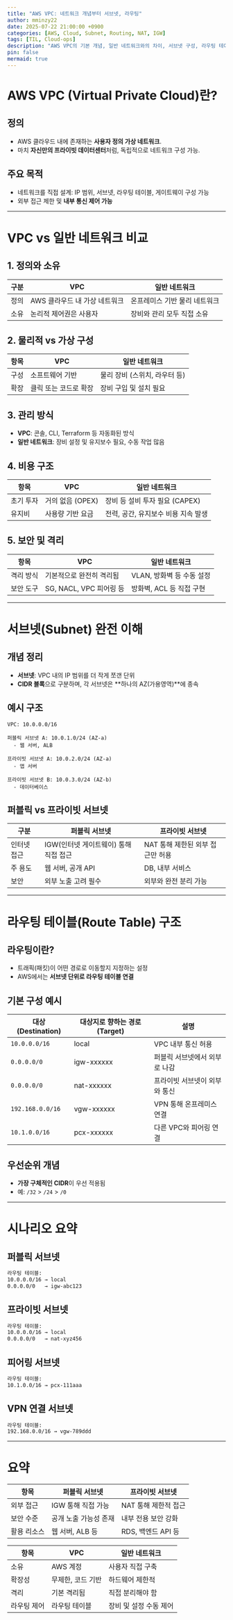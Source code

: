 ```yaml
---
title: "AWS VPC: 네트워크 개념부터 서브넷, 라우팅"
author: mminzy22
date: 2025-07-22 21:00:00 +0900
categories: [AWS, Cloud, Subnet, Routing, NAT, IGW]
tags: [TIL, Cloud-ops]
description: "AWS VPC의 기본 개념, 일반 네트워크와의 차이, 서브넷 구성, 라우팅 테이블 설정까지 설명"
pin: false
mermaid: true
---
```



# AWS VPC (Virtual Private Cloud)란?

## 정의

* AWS 클라우드 내에 존재하는 **사용자 정의 가상 네트워크**.
* 마치 **자신만의 프라이빗 데이터센터**처럼, 독립적으로 네트워크 구성 가능.

## 주요 목적

* 네트워크를 직접 설계: IP 범위, 서브넷, 라우팅 테이블, 게이트웨이 구성 가능
* 외부 접근 제한 및 **내부 통신 제어 가능**

---

# VPC vs 일반 네트워크 비교

## 1. 정의와 소유

| 구분 | VPC                | 일반 네트워크          |
| -- | ------------------ | ---------------- |
| 정의 | AWS 클라우드 내 가상 네트워크 | 온프레미스 기반 물리 네트워크 |
| 소유 | 논리적 제어권은 사용자       | 장비와 관리 모두 직접 소유  |

## 2. 물리적 vs 가상 구성

| 항목 | VPC          | 일반 네트워크            |
| -- | ------------ | ------------------ |
| 구성 | 소프트웨어 기반     | 물리 장비 (스위치, 라우터 등) |
| 확장 | 클릭 또는 코드로 확장 | 장비 구입 및 설치 필요      |

## 3. 관리 방식

* **VPC**: 콘솔, CLI, Terraform 등 자동화된 방식
* **일반 네트워크**: 장비 설정 및 유지보수 필요, 수동 작업 많음

## 4. 비용 구조

| 항목    | VPC          | 일반 네트워크               |
| ----- | ------------ | --------------------- |
| 초기 투자 | 거의 없음 (OPEX) | 장비 등 설비 투자 필요 (CAPEX) |
| 유지비   | 사용량 기반 요금    | 전력, 공간, 유지보수 비용 지속 발생 |

## 5. 보안 및 격리

| 항목    | VPC                 | 일반 네트워크           |
| ----- | ------------------- | ----------------- |
| 격리 방식 | 기본적으로 완전히 격리됨       | VLAN, 방화벽 등 수동 설정 |
| 보안 도구 | SG, NACL, VPC 피어링 등 | 방화벽, ACL 등 직접 구현  |

---

# 서브넷(Subnet) 완전 이해

## 개념 정리

* **서브넷**: VPC 내의 IP 범위를 더 작게 쪼갠 단위
* **CIDR 블록**으로 구분하며, 각 서브넷은 **하나의 AZ(가용영역)**에 종속

## 예시 구조

```
VPC: 10.0.0.0/16

퍼블릭 서브넷 A: 10.0.1.0/24 (AZ-a)
  - 웹 서버, ALB

프라이빗 서브넷 A: 10.0.2.0/24 (AZ-a)
  - 앱 서버

프라이빗 서브넷 B: 10.0.3.0/24 (AZ-b)
  - 데이터베이스
```

## 퍼블릭 vs 프라이빗 서브넷

| 구분     | 퍼블릭 서브넷                 | 프라이빗 서브넷             |
| ------ | ----------------------- | -------------------- |
| 인터넷 접근 | IGW(인터넷 게이트웨이) 통해 직접 접근 | NAT 통해 제한된 외부 접근만 허용 |
| 주 용도   | 웹 서버, 공개 API            | DB, 내부 서비스           |
| 보안     | 외부 노출 고려 필수             | 외부와 완전 분리 가능         |

---

# 라우팅 테이블(Route Table) 구조

## 라우팅이란?

* 트래픽(패킷)이 어떤 경로로 이동할지 지정하는 설정
* AWS에서는 **서브넷 단위로 라우팅 테이블 연결**

## 기본 구성 예시

| 대상 (Destination) | 대상지로 향하는 경로 (Target) | 설명               |
| ---------------- | -------------------- | ---------------- |
| `10.0.0.0/16`    | local                | VPC 내부 통신 허용     |
| `0.0.0.0/0`      | igw-xxxxxx           | 퍼블릭 서브넷에서 외부로 나감 |
| `0.0.0.0/0`      | nat-xxxxxx           | 프라이빗 서브넷이 외부와 통신 |
| `192.168.0.0/16` | vgw-xxxxxx           | VPN 통해 온프레미스 연결  |
| `10.1.0.0/16`    | pcx-xxxxxx           | 다른 VPC와 피어링 연결   |

## 우선순위 개념

* **가장 구체적인 CIDR**이 우선 적용됨
* 예: `/32` > `/24` > `/0`

---

# 시나리오 요약

## 퍼블릭 서브넷

```bash
라우팅 테이블:
10.0.0.0/16 → local
0.0.0.0/0   → igw-abc123
```

## 프라이빗 서브넷

```bash
라우팅 테이블:
10.0.0.0/16 → local
0.0.0.0/0   → nat-xyz456
```

## 피어링 서브넷

```bash
라우팅 테이블:
10.1.0.0/16 → pcx-111aaa
```

## VPN 연결 서브넷

```bash
라우팅 테이블:
192.168.0.0/16 → vgw-789ddd
```

---

# 요약

| 항목     | 퍼블릭 서브넷      | 프라이빗 서브넷       |
| ------ | ------------ | -------------- |
| 외부 접근  | IGW 통해 직접 가능 | NAT 통해 제한적 접근  |
| 보안 수준  | 공개 노출 가능성 존재 | 내부 전용 보안 강화    |
| 활용 리소스 | 웹 서버, ALB 등  | RDS, 백엔드 API 등 |

| 항목     | VPC        | 일반 네트워크       |
| ------ | ---------- | ------------- |
| 소유     | AWS 계정     | 사용자 직접 구축     |
| 확장성    | 무제한, 코드 기반 | 하드웨어 제한적      |
| 격리     | 기본 격리됨     | 직접 분리해야 함     |
| 라우팅 제어 | 라우팅 테이블    | 장비 및 설정 수동 제어 |
